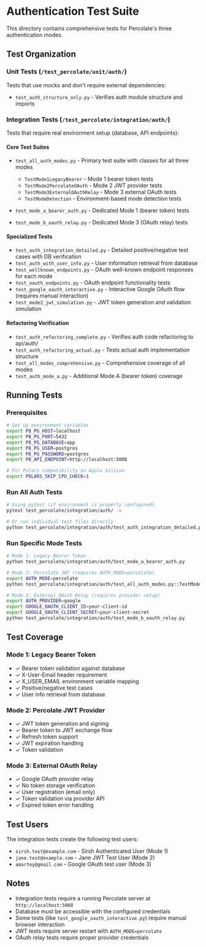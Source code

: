 # Authentication Test Suite

This directory contains comprehensive tests for Percolate's three authentication modes.

## Test Organization

### Unit Tests (`/test_percolate/unit/auth/`)
Tests that use mocks and don't require external dependencies:
- `test_auth_structure_only.py` - Verifies auth module structure and imports

### Integration Tests (`/test_percolate/integration/auth/`)
Tests that require real environment setup (database, API endpoints):

#### Core Test Suites
- `test_all_auth_modes.py` - Primary test suite with classes for all three modes
  - `TestMode1LegacyBearer` - Mode 1 bearer token tests
  - `TestMode2PercolateOAuth` - Mode 2 JWT provider tests  
  - `TestMode3ExternalOAuthRelay` - Mode 3 external OAuth tests
  - `TestModeDetection` - Environment-based mode detection tests

- `test_mode_a_bearer_auth.py` - Dedicated Mode 1 (bearer token) tests
- `test_mode_b_oauth_relay.py` - Dedicated Mode 3 (OAuth relay) tests

#### Specialized Tests
- `test_auth_integration_detailed.py` - Detailed positive/negative test cases with DB verification
- `test_auth_with_user_info.py` - User information retrieval from database
- `test_wellknown_endpoints.py` - OAuth well-known endpoint responses for each mode
- `test_oauth_endpoints.py` - OAuth endpoint functionality tests
- `test_google_oauth_interactive.py` - Interactive Google OAuth flow (requires manual interaction)
- `test_mode2_jwt_simulation.py` - JWT token generation and validation simulation

#### Refactoring Verification
- `test_auth_refactoring_complete.py` - Verifies auth code refactoring to api/auth/
- `test_auth_refactoring_actual.py` - Tests actual auth implementation structure
- `test_all_modes_comprehensive.py` - Comprehensive coverage of all modes
- `test_auth_mode_a.py` - Additional Mode A (bearer token) coverage

## Running Tests

### Prerequisites
```bash
# Set up environment variables
export P8_PG_HOST=localhost
export P8_PG_PORT=5432
export P8_PG_DATABASE=app
export P8_PG_USER=postgres
export P8_PG_PASSWORD=postgres
export P8_API_ENDPOINT=http://localhost:5008

# For Polars compatibility on Apple Silicon
export POLARS_SKIP_CPU_CHECK=1
```

### Run All Auth Tests
```bash
# Using pytest (if environment is properly configured)
pytest test_percolate/integration/auth/ -v

# Or run individual test files directly
python test_percolate/integration/auth/test_auth_integration_detailed.py
```

### Run Specific Mode Tests
```bash
# Mode 1: Legacy Bearer Token
python test_percolate/integration/auth/test_mode_a_bearer_auth.py

# Mode 2: Percolate JWT (requires AUTH_MODE=percolate)
export AUTH_MODE=percolate
python test_percolate/integration/auth/test_all_auth_modes.py::TestMode2PercolateOAuth

# Mode 3: External OAuth Relay (requires provider setup)
export AUTH_PROVIDER=google
export GOOGLE_OAUTH_CLIENT_ID=your-client-id
export GOOGLE_OAUTH_CLIENT_SECRET=your-client-secret
python test_percolate/integration/auth/test_mode_b_oauth_relay.py
```

## Test Coverage

### Mode 1: Legacy Bearer Token
- ✓ Bearer token validation against database
- ✓ X-User-Email header requirement
- ✓ X_USER_EMAIL environment variable mapping
- ✓ Positive/negative test cases
- ✓ User info retrieval from database

### Mode 2: Percolate JWT Provider
- ✓ JWT token generation and signing
- ✓ Bearer token to JWT exchange flow
- ✓ Refresh token support
- ✓ JWT expiration handling
- ✓ Token validation

### Mode 3: External OAuth Relay
- ✓ Google OAuth provider relay
- ✓ No token storage verification
- ✓ User registration (email only)
- ✓ Token validation via provider API
- ✓ Expired token error handling

## Test Users

The integration tests create the following test users:
- `sirsh.test@example.com` - Sirsh Authenticated User (Mode 1)
- `jane.test@example.com` - Jane JWT Test User (Mode 2)
- `amartey@gmail.com` - Google OAuth test user (Mode 3)

## Notes

- Integration tests require a running Percolate server at `http://localhost:5008`
- Database must be accessible with the configured credentials
- Some tests (like `test_google_oauth_interactive.py`) require manual browser interaction
- JWT tests require server restart with `AUTH_MODE=percolate`
- OAuth relay tests require proper provider credentials